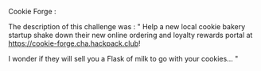 Cookie  Forge :

The description of this challenge was :
" Help a new local cookie bakery startup shake down their new online ordering and loyalty rewards portal at https://cookie-forge.cha.hackpack.club!

I wonder if they will sell you a Flask of milk to go with your cookies... "
